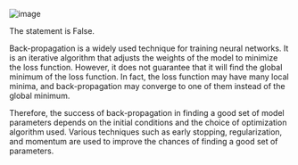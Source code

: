 ![image](https://user-images.githubusercontent.com/89120960/232330231-4953e3f6-9a1a-48b5-901f-647ef1f13efc.png)


<p>
  The statement is False.

Back-propagation is a widely used technique for training neural networks. It is an iterative algorithm that adjusts the weights of the model to minimize the loss function. However, it does not guarantee that it will find the global minimum of the loss function. In fact, the loss function may have many local minima, and back-propagation may converge to one of them instead of the global minimum. 

Therefore, the success of back-propagation in finding a good set of model parameters depends on the initial conditions and the choice of optimization algorithm used. Various techniques such as early stopping, regularization, and momentum are used to improve the chances of finding a good set of parameters.
</p>
